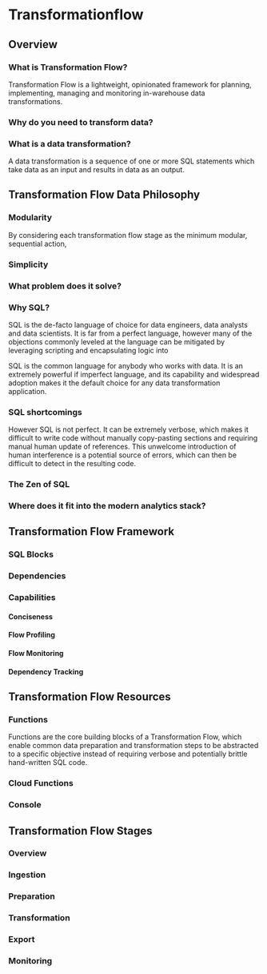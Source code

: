 # Transformationflow

## Overview
### What is Transformation Flow?
Transformation Flow is a lightweight, opinionated framework for planning, implementing, managing and monitoring in-warehouse data transformations.

### Why do you need to transform data?

### What is a data transformation?
A data transformation is a sequence of one or more SQL statements which take data as an input and results in data as an output.

## Transformation Flow Data Philosophy
### Modularity
By considering each transformation flow stage as the minimum modular, sequential action,

### Simplicity

### What problem does it solve?


### Why SQL?
SQL is the de-facto language of choice for data engineers, data analysts and data scientists.  It is far from a perfect language, however many of the objections commonly leveled at the language can be mitigated by leveraging scripting and encapsulating logic into 
 
SQL is the common language for anybody who works with data. It is an extremely powerful if imperfect language, and its capability and widespread adoption makes it the default choice for any data transformation application.

### SQL shortcomings
However SQL is not perfect. It can be extremely verbose, which makes it difficult to write code without manually copy-pasting sections and requiring manual human update of references. This unwelcome introduction of human interference is a potential source of errors, which can then be difficult to detect in the resulting code.

### The Zen of SQL
### Where does it fit into the modern analytics stack?

## Transformation Flow Framework
### SQL Blocks

### Dependencies
### Capabilities
#### Conciseness
#### Flow Profiling
#### Flow Monitoring
#### Dependency Tracking


## Transformation Flow Resources
### Functions
Functions are the core building blocks of a Transformation Flow, which enable common data preparation and transformation steps to be abstracted to a specific objective instead of requiring verbose and potentially brittle hand-written SQL code.

### Cloud Functions
### Console




## Transformation Flow Stages
### Overview
### Ingestion
### Preparation
### Transformation
### Export
### Monitoring
